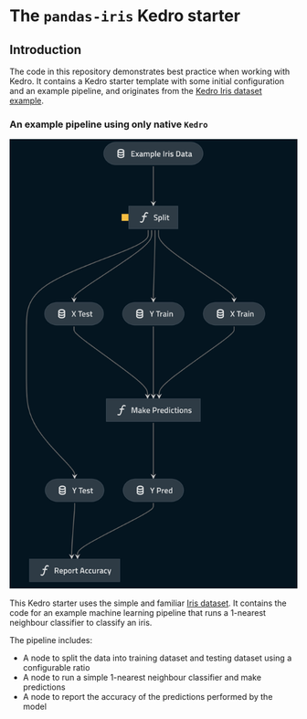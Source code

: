 # The `pandas-iris` Kedro starter

## Introduction

The code in this repository demonstrates best practice when working with Kedro. It contains a Kedro starter template with some initial configuration and an example pipeline, and originates from the [Kedro Iris dataset example](https://docs.kedro.org/en/stable/get_started/new_project.html).


### An example pipeline using only native `Kedro`

![](./images/iris_pipeline.png)

This Kedro starter uses the simple and familiar [Iris dataset](https://www.kaggle.com/uciml/iris). It contains the code for an example machine learning pipeline that runs a 1-nearest neighbour classifier to classify an iris. 

The pipeline includes:

* A node to split the data into training dataset and testing dataset using a configurable ratio
* A node to run a simple 1-nearest neighbour classifier and make predictions
* A node to report the accuracy of the predictions performed by the model

